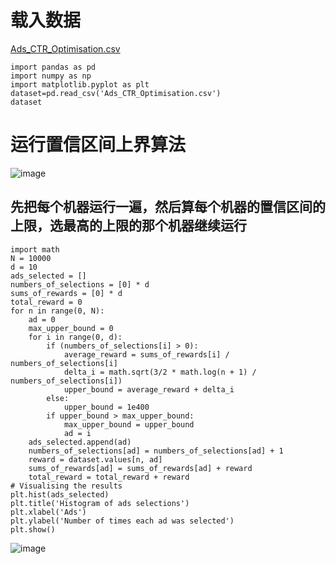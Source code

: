 # 载入数据
[Ads_CTR_Optimisation.csv](https://github.com/171909771/DATA-scientist/files/9001080/Ads_CTR_Optimisation.csv)

```
import pandas as pd
import numpy as np 
import matplotlib.pyplot as plt 
dataset=pd.read_csv('Ads_CTR_Optimisation.csv')
dataset
```
# 运行置信区间上界算法
![image](https://user-images.githubusercontent.com/41554601/176180687-64547b6f-7c8f-4eee-968d-a1987682635f.png)
## 先把每个机器运行一遍，然后算每个机器的置信区间的上限，选最高的上限的那个机器继续运行
```
import math
N = 10000
d = 10
ads_selected = []
numbers_of_selections = [0] * d
sums_of_rewards = [0] * d
total_reward = 0
for n in range(0, N):
    ad = 0
    max_upper_bound = 0
    for i in range(0, d):
        if (numbers_of_selections[i] > 0):
            average_reward = sums_of_rewards[i] / numbers_of_selections[i]
            delta_i = math.sqrt(3/2 * math.log(n + 1) / numbers_of_selections[i])
            upper_bound = average_reward + delta_i
        else:
            upper_bound = 1e400
        if upper_bound > max_upper_bound:
            max_upper_bound = upper_bound
            ad = i
    ads_selected.append(ad)
    numbers_of_selections[ad] = numbers_of_selections[ad] + 1
    reward = dataset.values[n, ad]
    sums_of_rewards[ad] = sums_of_rewards[ad] + reward
    total_reward = total_reward + reward
# Visualising the results
plt.hist(ads_selected)
plt.title('Histogram of ads selections')
plt.xlabel('Ads')
plt.ylabel('Number of times each ad was selected')
plt.show()
```
![image](https://user-images.githubusercontent.com/41554601/176180732-bce3309a-6659-4d82-b497-a532c2e7fd26.png)
